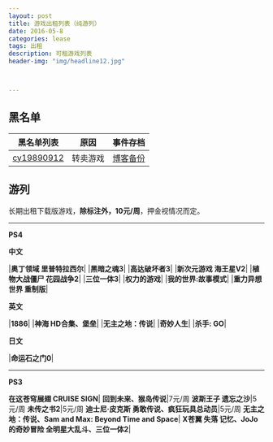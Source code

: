 ```yaml
---
layout: post
title: 游戏出租列表（纯游列）
date: 2016-05-8
categories: lease
tags: 出租
description: 可租游戏列表
header-img: "img/headline12.jpg"



---
```



## 黑名单

黑名单列表|原因|事件存档
----|----|----
[cy19890912](http://d7vg.com/psnid/cy19890912)|转卖游戏|[博客备份](http://sinhya.com/lease/2016/04/26/Blacklist-v1/)

## 游列

长期出租下载版游戏，**除标注外，10元/周**，押金视情况而定。

---


**PS4**

**中文**

|**奥丁领域 里普特拉西尔**|
|**黑暗之魂3**|
|**高达破坏者3**|
|**新次元游戏 海王星V2**|
|**植物大战僵尸 花园战争2**|
|**三位一体3**|
|**权力的游戏**|
|**我的世界:故事模式**|
|**重力异想世界 重制版**|

**英文**

|**1886**|
|**神海 HD合集、堡垒**|
|**无主之地：传说**|
|**奇妙人生**|
|**杀手: GO**|

**日文**

|**命运石之门0**|

---

**PS3**

**在这苍穹展翅 CRUISE SIGN**|
**回到未来、猴岛传说**|7元/周
**波斯王子 遗忘之沙**|5元/周
**未传之书2**|5元/周
**迪士尼·皮克斯 勇敢传说、疯狂玩具总动员**|5元/周
**无主之地：传说、Sam and Max: Beyond Time and Space**|
**X苍翼 失落 记忆、JoJo的奇妙冒险 全明星大乱斗、三位一体2**|

